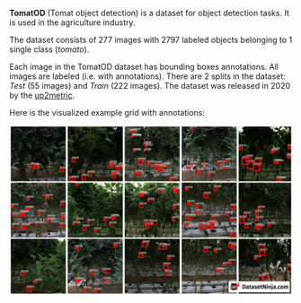 **TomatOD** (Tomat object detection) is a dataset for object detection tasks. It is used in the agriculture industry.

The dataset consists of 277 images with 2797 labeled objects belonging to 1 single class (*tomato*).

Each image in the TomatOD dataset has bounding boxes annotations. All images are labeled (i.e. with annotations). There are 2 splits in the dataset: *Test* (55 images) and *Train* (222 images). The dataset was released in 2020 by the [up2metric](http://www.up2metric.com/computer-vision-ai/).

Here is the visualized example grid with annotations:

<img src="https://github.com/dataset-ninja/tomatOD/raw/main/visualizations/horizontal_grid.png">
